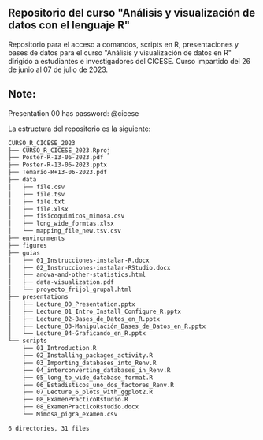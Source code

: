## Repositorio del curso "Análisis y visualización de datos con el lenguaje R"

Repositorio para el acceso a comandos, scripts en R, presentaciones y bases de datos para el curso "Análisis y visualización de datos en R" dirigido a estudiantes e investigadores del CICESE. Curso impartido del 26 de junio al 07 de julio de 2023.

## Note:
Presentation 00 has password: @cicese

La estructura del repositorio es la siguiente:

```bash
CURSO_R_CICESE_2023
├── CURSO_R_CICESE_2023.Rproj
├── Poster-R-13-06-2023.pdf
├── Poster-R-13-06-2023.pptx
├── Temario-R+13-06-2023.pdf
├── data
│   ├── file.csv
│   ├── file.tsv
│   ├── file.txt
│   ├── file.xlsx
│   ├── fisicoquimicos_mimosa.csv
│   ├── long_wide_formtas.xlsx
│   └── mapping_file_new.tsv.csv
├── environments
├── figures
├── guias
│   ├── 01_Instrucciones-instalar-R.docx
│   ├── 02_Instrucciones-instalar-RStudio.docx
│   ├── anova-and-other-statistics.html
│   ├── data-visualization.pdf
│   └── proyecto_frijol_grupal.html
├── presentations
│   ├── Lecture_00_Presentation.pptx
│   ├── Lecture_01_Intro_Install_Configure_R.pptx
│   ├── Lecture_02-Bases_de_Datos_en_R.pptx
│   ├── Lecture_03-Manipulación_Bases_de_Datos_en_R.pptx
│   └── Lecture_04-Graficando_en_R.pptx
└── scripts
    ├── 01_Introduction.R
    ├── 02_Installing_packages_activity.R
    ├── 03_Importing_databases_into_Renv.R
    ├── 04_interconverting_databases_in_Renv.R
    ├── 05_long_to_wide_database_format.R
    ├── 06_Estadisticos_uno_dos_factores_Renv.R
    ├── 07_Lecture_6_plots_with_ggplot2.R
    ├── 08_ExamenPracticoRstudio.R
    ├── 08_ExamenPracticoRstudio.docx
    └── Mimosa_pigra_examen.csv

6 directories, 31 files
```
